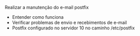 Realizar a manutenção do e-mail postfix
- Entender como funciona
- Verificar problemas de envio e recebimentos de e-mail
- Postfix configurado no servidor 10 no caminho /etc/postfix